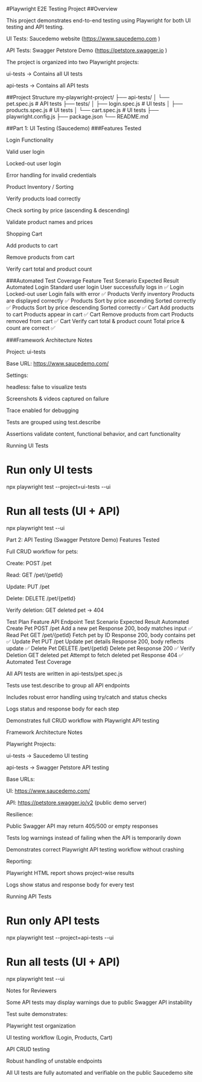#Playwright E2E Testing Project
##Overview

This project demonstrates end-to-end testing using Playwright for both UI testing and API testing.

UI Tests: Saucedemo website (https://www.saucedemo.com
)

API Tests: Swagger Petstore Demo (https://petstore.swagger.io
)

The project is organized into two Playwright projects:

ui-tests → Contains all UI tests

api-tests → Contains all API tests

##Project Structure
my-playwright-project/
├── api-tests/
│   └── pet.spec.js          # API tests
├── tests/
│   ├── login.spec.js        # UI tests
│   ├── products.spec.js     # UI tests
│   └── cart.spec.js         # UI tests
├── playwright.config.js
├── package.json
└── README.md

##Part 1: UI Testing (Saucedemo)
###Features Tested

Login Functionality

Valid user login

Locked-out user login

Error handling for invalid credentials

Product Inventory / Sorting

Verify products load correctly

Check sorting by price (ascending & descending)

Validate product names and prices

Shopping Cart

Add products to cart

Remove products from cart

Verify cart total and product count

###Automated Test Coverage
Feature	Test Scenario	Expected Result	Automated
Login	Standard user login	User successfully logs in	✅
Login	Locked-out user	Login fails with error	✅
Products	Verify inventory	Products are displayed correctly	✅
Products	Sort by price ascending	Sorted correctly	✅
Products	Sort by price descending	Sorted correctly	✅
Cart	Add products to cart	Products appear in cart	✅
Cart	Remove products from cart	Products removed from cart	✅
Cart	Verify cart total & product count	Total price & count are correct	✅

###Framework Architecture Notes

Project: ui-tests

Base URL: https://www.saucedemo.com/

Settings:

headless: false to visualize tests

Screenshots & videos captured on failure

Trace enabled for debugging

Tests are grouped using test.describe

Assertions validate content, functional behavior, and cart functionality

Running UI Tests
# Run only UI tests
npx playwright test --project=ui-tests --ui

# Run all tests (UI + API)
npx playwright test --ui

Part 2: API Testing (Swagger Petstore Demo)
Features Tested

Full CRUD workflow for pets:

Create: POST /pet

Read: GET /pet/{petId}

Update: PUT /pet

Delete: DELETE /pet/{petId}

Verify deletion: GET deleted pet → 404

Test Plan
Feature	API Endpoint	Test Scenario	Expected Result	Automated
Create Pet	POST /pet	Add a new pet	Response 200, body matches input	✅
Read Pet	GET /pet/{petId}	Fetch pet by ID	Response 200, body contains pet	✅
Update Pet	PUT /pet	Update pet details	Response 200, body reflects update	✅
Delete Pet	DELETE /pet/{petId}	Delete pet	Response 200	✅
Verify Deletion	GET deleted pet	Attempt to fetch deleted pet	Response 404	✅
Automated Test Coverage

All API tests are written in api-tests/pet.spec.js

Tests use test.describe to group all API endpoints

Includes robust error handling using try/catch and status checks

Logs status and response body for each step

Demonstrates full CRUD workflow with Playwright API testing

Framework Architecture Notes

Playwright Projects:

ui-tests → Saucedemo UI testing

api-tests → Swagger Petstore API testing

Base URLs:

UI: https://www.saucedemo.com/

API: https://petstore.swagger.io/v2 (public demo server)

Resilience:

Public Swagger API may return 405/500 or empty responses

Tests log warnings instead of failing when the API is temporarily down

Demonstrates correct Playwright API testing workflow without crashing

Reporting:

Playwright HTML report shows project-wise results

Logs show status and response body for every test

Running API Tests
# Run only API tests
npx playwright test --project=api-tests --ui

# Run all tests (UI + API)
npx playwright test --ui

Notes for Reviewers

Some API tests may display warnings due to public Swagger API instability

Test suite demonstrates:

Playwright test organization

UI testing workflow (Login, Products, Cart)

API CRUD testing

Robust handling of unstable endpoints

All UI tests are fully automated and verifiable on the public Saucedemo site
